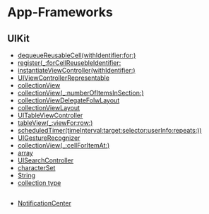 # App-Frameworks

## UIKit 
* [dequeueReusableCell(withIdentifier:for:)](https://github.com/jiyoe/App-Frameworks/issues/1#issue-1920154808)
* [register(_:forCellReusebleIdentifier:](https://github.com/jiyoe/App-Frameworks/issues/7#issue-1920509912)
* [instantiateViewController(withIdentifier:)](https://github.com/jiyoe/App-Frameworks/issues/5#issue-1920509540)
* [UIViewControllerRepresentable](https://github.com/jiyoe/App-Frameworks/issues/4#issue-1920507443)
* [collectionView](https://github.com/jiyoe/App-Frameworks/issues/9#issue-1932346367)
* [collectionView(_:numberOfItemsInSection:)](https://github.com/jiyoe/App-Frameworks/issues/6#issue-1920509806)
* [collectionViewDelegateFolwLayout](https://github.com/jiyoe/App-Frameworks/issues/10#issue-1937737220)
* [collectionViewLayout](https://github.com/jiyoe/App-Frameworks/issues/11#issue-1939763221)
* [UITableViewController](https://github.com/jiyoe/App-Frameworks/issues/12#issue-1941945954)
* [tableView(_:viewFor:row:)](https://github.com/jiyoe/App-Frameworks/issues/17#issue-1977347859)
* [scheduledTimer(timeInterval:target:selector:userInfo:repeats:))
](https://github.com/jiyoe/App-Frameworks/issues/13#issue-1943803127)
* [UIGestureRecognizer](https://github.com/jiyoe/App-Frameworks/issues/14#issue-1946383140)
* [collectionView(_:cellForItemAt:)](https://github.com/jiyoe/App-Frameworks/issues/15#issue-1949841153)
* [array](https://github.com/jiyoe/App-Frameworks/issues/18)
* [UISearchController](https://github.com/jiyoe/App-Frameworks/issues/19#issue-1990698894)
* [characterSet](https://github.com/jiyoe/App-Frameworks/issues/20#issue-1993890203)
* [String](https://github.com/jiyoe/App-Frameworks/issues/21)
* [collection type](https://github.com/jiyoe/App-Frameworks/issues/22)

## 
* [NotificationCenter](https://github.com/jiyoe/App-Frameworks/issues/8#issue-1920510014)
